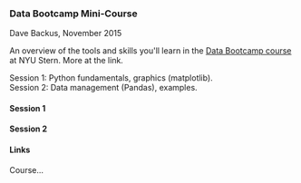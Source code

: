 ### Data Bootcamp Mini-Course  
Dave Backus, November 2015 

An overview of the tools and skills you'll learn in the [Data Bootcamp course](https://github.com/DaveBackus/Data_Bootcamp#data-bootcamp) at NYU Stern.  More at the link.

Session 1:  Python fundamentals, graphics (matplotlib).  
Session 2:  Data management (Pandas), examples.  

#### Session 1 


#### Session 2 



#### Links 

Course...





